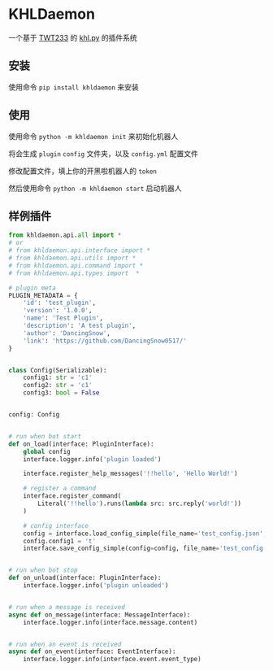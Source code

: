 # KHLDaemon

一个基于 [TWT233](https://github.com/TWT233) 的 [khl.py](https://github.com/TWT233/khl.py) 的插件系统

## 安装

使用命令 ``pip install khldaemon`` 来安装

## 使用

使用命令 ``python -m khldaemon init`` 来初始化机器人

将会生成 ``plugin`` ``config`` 文件夹，以及 ``config.yml`` 配置文件

修改配置文件，填上你的开黑啦机器人的 ``token``

然后使用命令 ``python -m khldaemon start`` 启动机器人

## 样例插件

```python
from khldaemon.api.all import *
# or
# from khldaemon.api.interface import *
# from khldaemon.api.utils import *
# from khldaemon.api.command import *
# from khldaemon.api.types import  *

# plugin meta
PLUGIN_METADATA = {
    'id': 'test_plugin',
    'version': '1.0.0',
    'name': 'Test Plugin',
    'description': 'A test plugin',
    'author': 'DancingSnow',
    'link': 'https://github.com/DancingSnow0517/'
}


class Config(Serializable):
    config1: str = 'c1'
    config2: str = 'c1'
    config3: bool = False


config: Config


# run when bot start
def on_load(interface: PluginInterface):
    global config
    interface.logger.info('plugin loaded')

    interface.register_help_messages('!!hello', 'Hello World!')

    # register a command
    interface.register_command(
        Literal('!!hello').runs(lambda src: src.reply('world!'))
    )

    # config interface
    config = interface.load_config_simple(file_name='test_config.json', target_class=Config, in_data_folder=True)
    config.config1 = 't'
    interface.save_config_simple(config=config, file_name='test_config.json', in_data_folder=True)


# run when bot stop
def on_unload(interface: PluginInterface):
    interface.logger.info('plugin unloaded')


# run when a message is received
async def on_message(interface: MessageInterface):
    interface.logger.info(interface.message.content)


# run when an event is received
async def on_event(interface: EventInterface):
    interface.logger.info(interface.event.event_type)

```